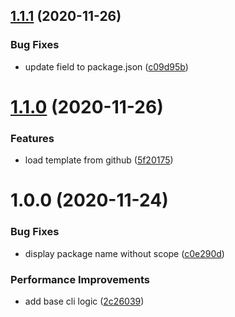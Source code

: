 ## [1.1.1](https://github.com/NimbleWing/node-module-generator/compare/v1.1.0...v1.1.1) (2020-11-26)


### Bug Fixes

* update field to package.json ([c09d95b](https://github.com/NimbleWing/node-module-generator/commit/c09d95b9bce1630a99913ef7399a31a8ea412df3))

# [1.1.0](https://github.com/NimbleWing/node-module-generator/compare/v1.0.0...v1.1.0) (2020-11-26)


### Features

* load template from github ([5f20175](https://github.com/NimbleWing/node-module-generator/commit/5f2017520179d93012729256a158756212c4fea0))

# 1.0.0 (2020-11-24)


### Bug Fixes

* display package name without scope ([c0e290d](https://github.com/NimbleWing/node-module-generator/commit/c0e290da7034a1ff36136863cebae04658ce7039))


### Performance Improvements

* add base cli logic ([2c26039](https://github.com/NimbleWing/node-module-generator/commit/2c26039bff840ecba691fb7d560b7bec6efff35c))
